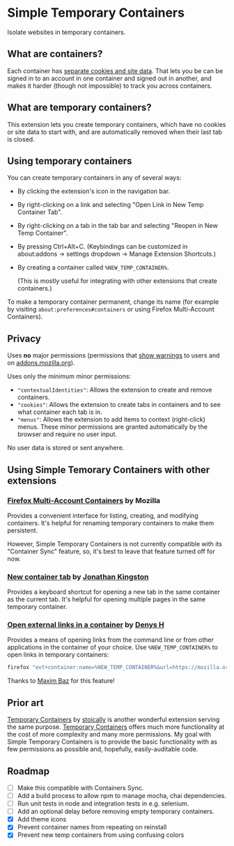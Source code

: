# Simple Temporary Containers

Isolate websites in temporary containers.

## What are containers?

Each container has [separate cookies and site data](https://wiki.mozilla.org/Security/Contextual_Identity_Project/Containers#What_is_.28and_isn.27t.29_separated_between_Containers). That lets you be can be signed in to an account in one container and signed out in another, and makes it harder (though not impossible) to track you across containers.

## What are temporary containers?

This extension lets you create temporary containers, which have no cookies or site data to start with, and are automatically removed when their last tab is closed.

## Using temporary containers

You can create temporary containers in any of several ways:
* By clicking the extension's icon in the navigation bar.
* By right-clicking on a link and selecting "Open Link in New Temp Container Tab".
* By right-clicking on a tab in the tab bar and selecting "Reopen in New Temp Container".
* By pressing Ctrl+Alt+C. (Keybindings can be customized in about:addons -> settings dropdown -> Manage Extension Shortcuts.)
* By creating a container called `%NEW_TEMP_CONTAINER%`.

  (This is mostly useful for integrating with other extensions that create containers.)

To make a temporary container permanent, change its name (for example by visiting `about:preferences#containers` or using Firefox Multi-Account Containers).

## Privacy

Uses **no** major permissions (permissions that [show warnings](https://extensionworkshop.com/documentation/develop/request-the-right-permissions/#advised-permissions) to users and on [addons.mozilla.org](https://addons.mozilla.org)).

Uses only the minimum minor permissions:
* `"contextualIdentities"`: Allows the extension to create and remove containers.
* `"cookies"`: Allows the extension to create tabs in containers and to see what container each tab is in.
* `"menus"`: Allows the extension to add items to context (right-click) menus.
These minor permissions are granted automatically by the browser and require no user input.

No user data is stored or sent anywhere.

## Using Simple Temorary Containers with other extensions

### [Firefox Multi-Account Containers](https://addons.mozilla.org/en-US/firefox/addon/multi-account-containers/) by Mozilla

Provides a convenient interface for listing, creating, and modifying containers. It's helpful for renaming temporary containers to make them persistent.

However, Simple Temporary Containers is not currently compatible with its "Container Sync" feature, so, it's best to leave that feature turned off for now.

### [New container tab](https://addons.mozilla.org/en-US/firefox/addon/new-container-tab/) by [Jonathan Kingston](https://addons.mozilla.org/en-US/firefox/user/12818933/)

Provides a keyboard shortcut for opening a new tab in the same container as the current tab. It's helpful for opening multiple pages in the same temporary container.

### [Open external links in a container](https://addons.mozilla.org/en-US/firefox/addon/open-url-in-container/) by [Denys H](https://addons.mozilla.org/en-US/firefox/user/15243938/)

Provides a means of opening links from the command line or from other applications in the container of your choice. Use `%NEW_TEMP_CONTAINER%` to open links in temporary containers:

```sh
firefox "ext+container:name=%NEW_TEMP_CONTAINER%&url=https://mozilla.org/"
```

Thanks to [Maxim Baz](https://github.com/maximbaz) for this feature!

## Prior art

[Temporary Containers](https://addons.mozilla.org/en-US/firefox/addon/temporary-containers/) by [stoically](https://addons.mozilla.org/en-US/firefox/user/13470938/) is another wonderful extension serving the same purpose. [Temporary Containers](https://addons.mozilla.org/en-US/firefox/addon/temporary-containers/) offers much more functionality at the cost of more complexity and many more permissions. My goal with Simple Temporary Containers is to provide the basic functionality with as few permissions as possible and, hopefully, easily-auditable code.

## Roadmap

- [ ] Make this compatible with Containers Sync.
- [ ] Add a build process to allow npm to manage mocha, chai dependencies.
- [ ] Run unit tests in node and integration tests in e.g. selenium.
- [ ] Add an optional delay before removing empty temporary containers.
- [x] Add theme icons
- [x] Prevent container names from repeating on reinstall
- [x] Prevent new temp containers from using confusing colors
